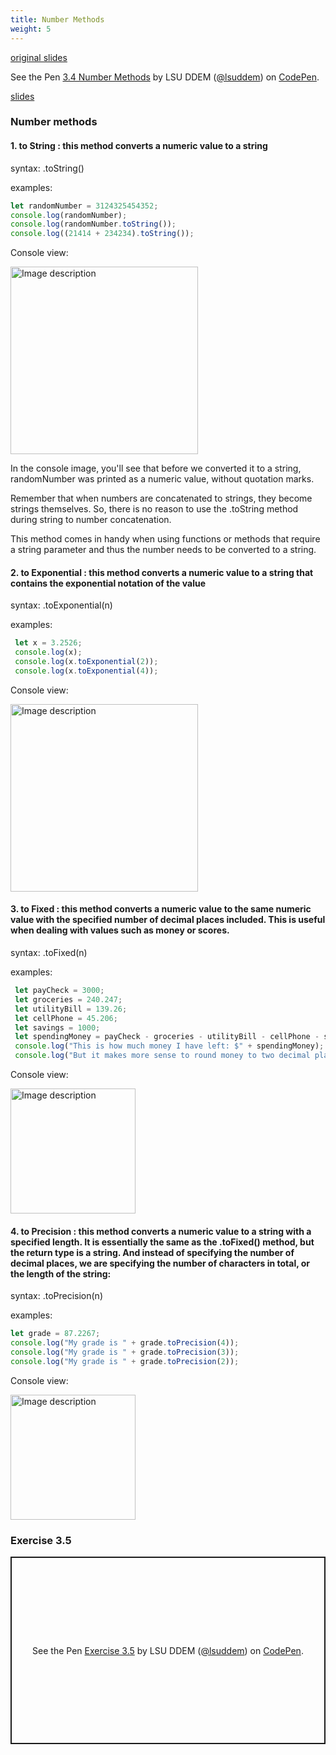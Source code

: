 ```yaml
---
title: Number Methods
weight: 5
---
```


[original slides](../old_presentation3_5)

<p data-height="600" data-theme-id="33744" data-slug-hash="9e712d38fdce87429b1536064a5f8422" data-default-tab="js" data-user="lsuddem" data-embed-version="2" data-pen-title="3.4 Number Methods" data-editable="true" class="codepen">See the Pen <a href="https://codepen.io/lsuddem/pen/9e712d38fdce87429b1536064a5f8422/">3.4 Number Methods</a> by LSU DDEM (<a href="https://codepen.io/lsuddem">@lsuddem</a>) on <a href="https://codepen.io">CodePen</a>.</p>
<script async src="https://static.codepen.io/assets/embed/ei.js"></script>


[slides](../presentation3_5)

### Number methods 

#### 1. to String : this method converts a numeric value to a string

syntax: .toString()

examples:

```js
let randomNumber = 3124325454352;
console.log(randomNumber);
console.log(randomNumber.toString());
console.log((21414 + 234234).toString());
```
Console view: 

<img src="../../media/3_5_1.png" alt="Image description" width="300">

In the console image, you'll see that before we converted it to a string, randomNumber was printed as a numeric value, without quotation marks.


Remember that when numbers are concatenated to strings, they become strings themselves. So, there is no reason to use the .toString method during string to number concatenation.


This method comes in handy when using functions or methods that require a string parameter and thus the number needs to be converted to a string.

#### 2. to Exponential : this method converts a numeric value to a string that contains the exponential notation of the value

syntax: .toExponential(n)

examples:

```js
 let x = 3.2526;
 console.log(x);
 console.log(x.toExponential(2));
 console.log(x.toExponential(4));
```

Console view: 

<img src="../../media/3_5_2.png" alt="Image description" width="300">

#### 3. to Fixed : this method converts a numeric value to the same numeric value with the specified number of decimal places included. This is useful when dealing with values such as money or scores.

syntax: .toFixed(n)

examples:

```js
 let payCheck = 3000;
 let groceries = 240.247;
 let utilityBill = 139.26;
 let cellPhone = 45.206;
 let savings = 1000;
 let spendingMoney = payCheck - groceries - utilityBill - cellPhone - savings;
 console.log("This is how much money I have left: $" + spendingMoney);
 console.log("But it makes more sense to round money to two decimal places, like this : $" + spendingMoney.toFixed(2));
```
Console view:

<img src="../../media/3_5_3.png" alt="Image description" width="200">

#### 4. to Precision : this method converts a numeric value to a string with a specified length. It is essentially the same as the .toFixed() method, but the return type is a string. And instead of specifying the number of decimal places, we are specifying the number of characters in total, or the length of the string:

syntax: .toPrecision(n)

examples:

```js
let grade = 87.2267;
console.log("My grade is " + grade.toPrecision(4));
console.log("My grade is " + grade.toPrecision(3));
console.log("My grade is " + grade.toPrecision(2));
```

Console view: 

<img src="../../media/3_5_4.png" alt="Image description" width="200" left="0">


### Exercise 3.5

 <p class="codepen" data-height="300" data-default-tab="result" data-slug-hash="bNbgYER" data-pen-title="Exercise 3.5" data-user="lsuddem" style="height: 300px; box-sizing: border-box; display: flex; align-items: center; justify-content: center; border: 2px solid; margin: 1em 0; padding: 1em;">
  <span>See the Pen <a href="https://codepen.io/lsuddem/pen/bNbgYER">
  Exercise 3.5</a> by LSU DDEM (<a href="https://codepen.io/lsuddem">@lsuddem</a>)
  on <a href="https://codepen.io">CodePen</a>.</span>
</p>
<script async src="https://cpwebassets.codepen.io/assets/embed/ei.js"></script>

